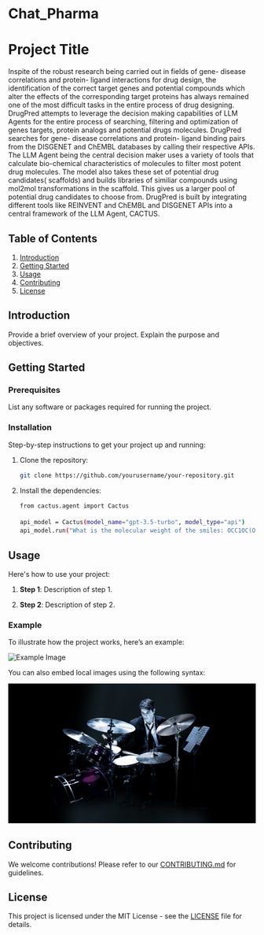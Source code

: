 # Chat_Pharma
# Project Title

Inspite of the robust research being carried out in fields of gene- disease correlations and protein- ligand interactions for drug design, the identification of the correct target genes and potential compounds which alter the effects of the corresponding target proteins has always remained one of the most  difficult tasks in the entire  process of drug designing. DrugPred attempts to leverage the decision making capabilities of LLM Agents for the entire process of searching, filtering and optimization of genes targets, protein analogs and potential drugs molecules. DrugPred searches for gene- disease correlations and protein- ligand binding pairs from the DISGENET and ChEMBL databases by calling their respective APIs. The LLM Agent being the central decision maker uses a variety of tools that calculate bio-chemical characteristics of molecules to filter most potent drug molecules. The model also takes these set of potential drug candidates( scaffolds) and builds libraries of similiar compounds using mol2mol transformations in the scaffold. This gives us a larger pool of potential drug candidates to choose from.
DrugPred is built by integrating different tools like REINVENT and ChEMBL and DISGENET APIs into a central framework of the LLM Agent, CACTUS.

## Table of Contents

1. [Introduction](#introduction)
2. [Getting Started](#getting-started)
3. [Usage](#usage)
4. [Contributing](#contributing)
5. [License](#license)

## Introduction

Provide a brief overview of your project. Explain the purpose and objectives.

## Getting Started

### Prerequisites

List any software or packages required for running the project.

### Installation

Step-by-step instructions to get your project up and running:

1. Clone the repository:
    ```bash
    git clone https://github.com/yourusername/your-repository.git
    ```

2. Install the dependencies:
    ```bash
    from cactus.agent import Cactus

    api_model = Cactus(model_name="gpt-3.5-turbo", model_type="api")
    api_model.run("What is the molecular weight of the smiles: OCC1OC(O)C(C(C1O)O)O")
    ```

## Usage

Here's how to use your project:

1. **Step 1**: Description of step 1.

2. **Step 2**: Description of step 2.

### Example

To illustrate how the project works, here’s an example:

![Example Image](https://www.google.com/url?sa=i&url=https%3A%2F%2Fen.wikipedia.org%2Fwiki%2FSteve_Jobs&psig=AOvVaw3hNFVLmxl9TvJ2isMCwF4M&ust=1724092860272000&source=images&cd=vfe&opi=89978449&ved=0CBQQjRxqFwoTCJjX8MWY_4cDFQAAAAAdAAAAABAE)

You can also embed local images using the following syntax:

![Local Image](./images/img1.jpg)

## Contributing

We welcome contributions! Please refer to our [CONTRIBUTING.md](CONTRIBUTING.md) for guidelines.

## License

This project is licensed under the MIT License - see the [LICENSE](LICENSE) file for details.

